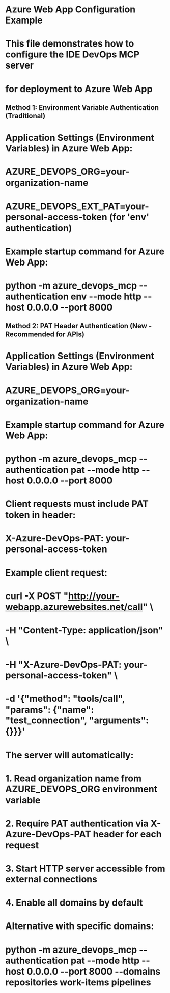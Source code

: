 # Azure Web App Configuration Example

# This file demonstrates how to configure the IDE DevOps MCP server 
# for deployment to Azure Web App

## Method 1: Environment Variable Authentication (Traditional)
# Application Settings (Environment Variables) in Azure Web App:
# AZURE_DEVOPS_ORG=your-organization-name
# AZURE_DEVOPS_EXT_PAT=your-personal-access-token  (for 'env' authentication)

# Example startup command for Azure Web App:
# python -m azure_devops_mcp --authentication env --mode http --host 0.0.0.0 --port 8000

## Method 2: PAT Header Authentication (New - Recommended for APIs)
# Application Settings (Environment Variables) in Azure Web App:
# AZURE_DEVOPS_ORG=your-organization-name

# Example startup command for Azure Web App:
# python -m azure_devops_mcp --authentication pat --mode http --host 0.0.0.0 --port 8000

# Client requests must include PAT token in header:
# X-Azure-DevOps-PAT: your-personal-access-token

# Example client request:
# curl -X POST "http://your-webapp.azurewebsites.net/call" \
#   -H "Content-Type: application/json" \
#   -H "X-Azure-DevOps-PAT: your-personal-access-token" \
#   -d '{"method": "tools/call", "params": {"name": "test_connection", "arguments": {}}}'

# The server will automatically:
# 1. Read organization name from AZURE_DEVOPS_ORG environment variable
# 2. Require PAT authentication via X-Azure-DevOps-PAT header for each request
# 3. Start HTTP server accessible from external connections
# 4. Enable all domains by default

# Alternative with specific domains:
# python -m azure_devops_mcp --authentication pat --mode http --host 0.0.0.0 --port 8000 --domains repositories work-items pipelines